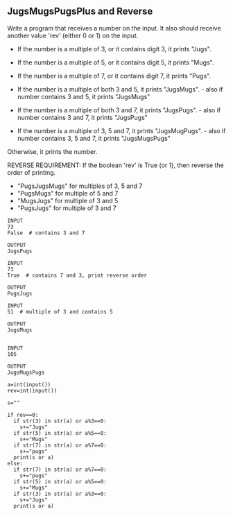 ## JugsMugsPugsPlus and Reverse
Write a program that receives a number on the input.
It also should receive another value 'rev'  (either 0 or 1) on the input. 

  - If the number is a multiple of 3, or it contains digit 3, it prints "Jugs". 
  - If the number is a multiple of 5, or it contains digit 5, it prints "Mugs".
  - If the number is a multiple of 7, or it contains digit 7, it prints "Pugs".

  - If the number is a multiple of both 3 and 5, it prints "JugsMugs".
        - also if number contains 3 and 5, it prints "JugsMugs"
  - If the number is a multiple of both 3 and 7, it prints "JugsPugs".
        - also if number contains 3 and 7, it prints "JugsPugs"
  - If the number is a multiple of 3, 5 and 7, it prints "JugsMugPugs".
        - also if number contains 3, 5 and 7, it prints "JugsMugsPugs"

Otherwise, it prints the number.

REVERSE REQUIREMENT:
If the boolean 'rev' is True (or 1), then reverse the order of printing. 
   - "PugsJugsMugs" for multiples of 3, 5 and 7
   - "PugsMugs" for multiple of 5 and 7
   - "MugsJugs" for multiple of 3 and 5 
   - "PugsJugs" for multiple of 3 and 7
   
```
INPUT 
73 
False  # contains 3 and 7

OUTPUT
JugsPugs

INPUT 
73 
True  # contains 7 and 3, print reverse order

OUTPUT
PugsJugs

INPUT 
51  # multiple of 3 and contains 5

OUTPUT
JugsMugs


INPUT 
105

OUTPUT 
JugsMugsPugs
```

```
a=int(input())
rev=int(input())

s=""

if rev==0:
  if str(3) in str(a) or a%3==0:
    s+="Jugs"
  if str(5) in str(a) or a%5==0:
    s+="Mugs"
  if str(7) in str(a) or a%7==0:
    s+="pugs"
  print(s or a)
else:
  if str(7) in str(a) or a%7==0:
    s+="pugs"
  if str(5) in str(a) or a%5==0:
    s+="Mugs"
  if str(3) in str(a) or a%3==0:
    s+="Jugs"
  print(s or a)
  ```
